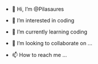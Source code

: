 - 👋 Hi, I’m @Pilasaures
- 👀 I’m interested in coding
- 🌱 I’m currently learning coding
- 💞️ I’m looking to collaborate on ...

- 📫 How to reach me ...

<!---
Pilasaures/Pilasaures is a ✨ special ✨ repository because its `README.md` (this file) appears on your GitHub profile.
You can click the Preview link to take a look at your changes.
--->
